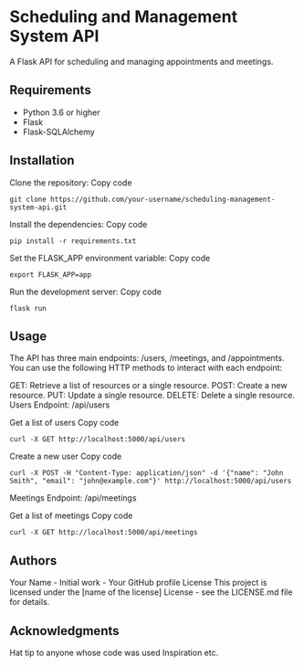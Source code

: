 # Scheduling and Management System API
A Flask API for scheduling and managing appointments and meetings.

## Requirements
- Python 3.6 or higher
- Flask
- Flask-SQLAlchemy
## Installation
Clone the repository:
Copy code
```
git clone https://github.com/your-username/scheduling-management-system-api.git
```
Install the dependencies:
Copy code
```
pip install -r requirements.txt
```
Set the FLASK_APP environment variable:
Copy code
```
export FLASK_APP=app
```
Run the development server:
Copy code
```
flask run
```
## Usage
The API has three main endpoints: /users, /meetings, and /appointments. You can use the following HTTP methods to interact with each endpoint:

GET: Retrieve a list of resources or a single resource.
POST: Create a new resource.
PUT: Update a single resource.
DELETE: Delete a single resource.
Users
Endpoint: /api/users

Get a list of users
Copy code
```
curl -X GET http://localhost:5000/api/users
```
Create a new user
Copy code
```
curl -X POST -H "Content-Type: application/json" -d '{"name": "John Smith", "email": "john@example.com"}' http://localhost:5000/api/users
```
Meetings
Endpoint: /api/meetings

Get a list of meetings
Copy code
```
curl -X GET http://localhost:5000/api/meetings
```
## Authors
Your Name - Initial work - Your GitHub profile
License
This project is licensed under the [name of the license] License - see the LICENSE.md file for details.

## Acknowledgments
Hat tip to anyone whose code was used
Inspiration
etc.